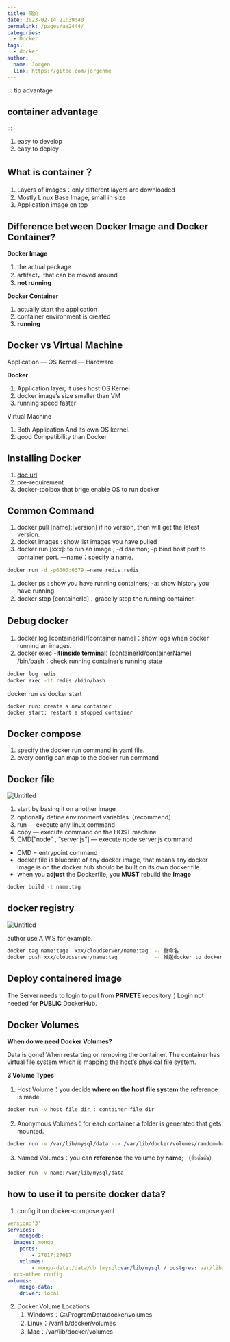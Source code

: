 ```yaml
---
title: 简介
date: 2023-02-14 21:39:40
permalink: /pages/aa2444/
categories:
  - Docker
tags:
  - docker
author: 
  name: Jorgen
  link: https://gitee.com/jorgenme
---
```


::: tip advantage
## container advantage
:::
1. easy to develop
2. easy to deploy

## What is container？ 
1. Layers of images：only different layers are downloaded
2. Mostly Linux Base Image, small in size
3. Application image on top

## Difference between Docker Image and Docker Container?

**Docker Image**

1. the actual package
2. artifact，that can be moved around
3. **not running**

**Docker Container**

1. actually start the application
2. container environment is created
3. **running**

## Docker vs Virtual Machine

Application  — OS Kernel — Hardware

**Docker**

1. Application layer, it uses host OS Kernel
2. docker image’s size smaller than VM
3. running speed faster

Virtual Machine 

1. Both Application And its own OS kernel.
2. good Compatibility  than Docker

## Installing Docker

1. [doc url](https://docs.docker.com)
2. pre-requirement
3. docker-toolbox that brige enable OS to run docker

## Common Command

1. docker pull [name]:[version] if no version, then will get the latest version.
2. docket images : show list images you have pulled
3. docker run [xxx]: to run an image ; -d daemon; -p bind host port to container port. —name：specify a name. 

```bash
docker run -d -p6000:6379 —name redis redis
```

1. docker ps : show you have running containers; -a: show history you have running.
2. docker stop [containerId]：gracelly stop the running container.

## Debug docker

1. docker log [containerId]/[container name]：show logs when docker running an images.
2. docker exec **-it(inside terminal**) [containerId/containerName] /bin/bash：check running container’s running state

```bash
docker log redis
docker exec -it redis /biin/bash
```

docker run vs docker start

```bash
docker run: create a new container
docker start: restart a stopped container
```

## Docker compose

1. specify the docker run command in yaml file.
2. every config can map to the docker run command

## Docker file

![Untitled](https://s3-us-west-2.amazonaws.com/secure.notion-static.com/9ec00ae4-db40-4e66-a296-151b89e04785/Untitled.png)

1. start by basing it on another image
2. optionally define environment variables（recommend）
3. run — execute any linux command
4. copy — execute command on the HOST machine
5. CMD[”node” , “server.js”] — execute node server.js command 
- CMD = entrypoint command
- docker file is blueprint of any docker image, that means any docker image is on the docker hub should be built on its own docker file.
- when you **adjust** the Dockerfile, you **MUST** rebuild the **Image**

```bash
docker build -t name:tag
```

## docker registry

![Untitled](https://s3-us-west-2.amazonaws.com/secure.notion-static.com/347d714d-3630-44a7-a9da-47279718c456/Untitled.png)

author use A.W.S for example.

```bash
docker tag name:tage  xxx/cloudserver/name:tag  -- 重命名
docker push xxx/cloudserver/name:tag            -- 推送docker to docker repository     
```

## Deploy containered image

The Server needs to login to pull from **PRIVETE** repository；Login not needed for **PUBLIC** DockerHub.

## Docker Volumes

**When do we need Docker Volumes?**

Data is gone! When restarting or removing the container. The container has virtual file system which is mapping the host’s physical file system.

**3 Volume Types**

1. Host Volume：you decide **where on the host file system** the reference is made.

```bash
docker run -v host file dir : container file dir
```

2. Anonymous Volumes：for each container a folder is generated that gets mounted.

```bash
docker run -v /var/lib/mysql/data --> /var/lib/docker/volumes/random-hash/_data
```

3. Named Volumes：you can **reference** the volume by **name**; （👍👍👍）

```bash
docker run -v name:/var/lib/mysql/data
```

## how to use it to persite docker data?

1. config it on docker-compose.yaml

```yaml
version:'3'
services: 
	mongodb:
  images: mongo
	ports:
		- 27017:27017
	volumes:
		- mongo-data:/data/db [mysql:var/lib/mysql / postgres: var/lib/postgresql/data]
  xxx-other config
volumes:
	mongo-data:
	driver: local
```

2. Docker Volume Locations
    1. Windows：C:\ProgramData\docker\volumes
    2. Linux：/var/lib/docker/volumes
    3. Mac：/var/lib/docker/volumes